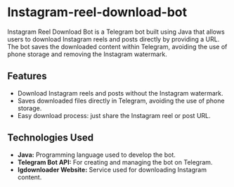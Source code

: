 # Instagram-reel-download-bot
Instagram Reel Download Bot is a Telegram bot built using Java that allows users to download Instagram reels and posts directly by providing a URL. The bot saves the downloaded content within Telegram, avoiding the use of phone storage and removing the Instagram watermark.

## Features
- Download Instagram reels and posts without the Instagram watermark.
- Saves downloaded files directly in Telegram, avoiding the use of phone storage.
- Easy download process: just share the Instagram reel or post URL.

## Technologies Used
- **Java:** Programming language used to develop the bot.
- **Telegram Bot API:** For creating and managing the bot on Telegram.
- **Igdownloader Website:** Service used for downloading Instagram content.
